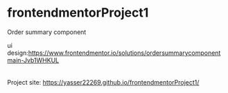 # frontendmentorProject1
Order summary component <br>

ui design:https://www.frontendmentor.io/solutions/ordersummarycomponentmain-Jvb1WHKUL   <br>  <br> <br>
Project site: https://yasser22269.github.io/frontendmentorProject1/   <br>
